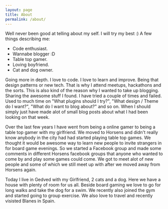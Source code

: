 ```yaml
---
layout: page
title: About
permalink: /about/
---
```


Well never been good at telling about my self. I will try my best :) 
A few things describing me:

* Code enthusiast.
* Wannabe blogger :D
* Table top gamer.
* Loving boyfriend.
* Cat and dog owner.

Going more in depth. I love to code. I love to learn and improve. Being that design patterns or new tech. That is why I attend meetups, hackathons and the sorts. This is also kind of the reason why I wanted to take up blogging. Sharing the awesome stuff I found. I have tried a couple of times and failed. Used to much time on "What plugins should I try?", "What design / Theme do I want?", "What do I want to blog about?" and so on. When I should simply just have made alot of small blog posts about what I had been looking on that week.

Over the last few years I have went from being a online gamer to being a table top gamer with my girlfriend. We moved to Horsens and didn't really know anybody in the city had had started playing table top games. We thought it would be awesome way to learn new people to invite strangers in for board game evenings. So we started a Facebook group and made some comments in different Horsens facebook groups that anyone who wanted to come by and play some games could come. We got to meet alot of new people and some of which we still meet up with after we moved away from Horsens again.

Today I live in Gedved with my Girlfriend, 2 cats and a dog. Here we have a house with plenty of room for us all. Beside board gaming we love to go for long walks and take the dog for a swim. We recently also joined the gym and started going to group exercise. We also love to travel and recently visisted Blanes in Spain.